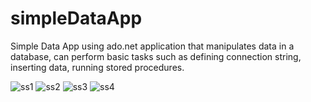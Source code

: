 # simpleDataApp
Simple Data App using ado.net
application that manipulates data in a database, can perform basic tasks such as defining connection string, inserting data, running stored procedures.

![ss1](https://user-images.githubusercontent.com/71318378/138757134-79111eb7-c4a9-459f-bdec-f92cfa4f0c98.png)
![ss2](https://user-images.githubusercontent.com/71318378/138757142-fce53901-7e9f-41a7-9cad-fce1c1688c11.png)
![ss3](https://user-images.githubusercontent.com/71318378/138757145-e47a99bd-efc0-444a-a59e-cb93c02afdf5.png)
![ss4](https://user-images.githubusercontent.com/71318378/138757149-727b8d5d-0b74-4219-bdb6-ba3daada7e1d.png)
